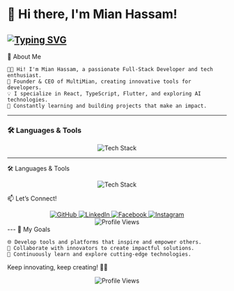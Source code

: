 # 👋 Hi there, I'm **Mian Hassam**!

[![Typing SVG](https://readme-typing-svg.herokuapp.com?font=Fira+Code&size=28&pause=1000&color=00FF00&center=true&vCenter=true&width=500&height=70&lines=Full+Stack+Developer;Founder+%26+CEO+of+MultiMian;Building+Innovative+Tech+Tools)](https://git.io/typing-svg)
---

🚀 About Me

    🧑‍💻 Hi! I'm Mian Hassam, a passionate Full-Stack Developer and tech enthusiast.
    🌟 Founder & CEO of MultiMian, creating innovative tools for developers.
    💡 I specialize in React, TypeScript, Flutter, and exploring AI technologies.
    🌱 Constantly learning and building projects that make an impact. 
---

### 🛠️ **Languages & Tools**
<div align="center">
  <img src="https://skillicons.dev/icons?i=js,react,nodejs,python,flutter,dart,firebase,mysql,html,css" alt="Tech Stack" />
</div>

---

🛠️ Languages & Tools
<div align="center"> <img src="https://skillicons.dev/icons?i=ts,js,react,nodejs,python,flutter,dart,firebase,mysql,html,css,tailwind" alt="Tech Stack" /> </div>




📫 Let’s Connect!
<div align="center"> <a href="https://github.com/Mianhassam96"> <img src="https://img.shields.io/badge/GitHub-%23181717.svg?style=for-the-badge&logo=github&logoColor=white" alt="GitHub" /> </a> <a href="https://linkedin.com/in/mianhassam96"> <img src="https://img.shields.io/badge/LinkedIn-%230077B5.svg?style=for-the-badge&logo=linkedin&logoColor=white" alt="LinkedIn" /> </a> <a href="https://facebook.com/MultiMianDev"> <img src="https://img.shields.io/badge/Facebook-%231877F2.svg?style=for-the-badge&logo=facebook&logoColor=white" alt="Facebook" /> </a> <a href="https://www.instagram.com/kingmian_hassam/"> <img src="https://img.shields.io/badge/Instagram-%23E4405F.svg?style=for-the-badge&logo=instagram&logoColor=white" alt="Instagram" /> </a> </div> <div align="center"> <img src="https://komarev.com/ghpvc/?username=Mianhassam96&color=brightgreen&style=flat-square" alt="Profile Views" /> </div> 
---
🎯 My Goals

    🌐 Develop tools and platforms that inspire and empower others.
    🌟 Collaborate with innovators to create impactful solutions.
    🚀 Continuously learn and explore cutting-edge technologies.


Keep innovating, keep creating! 🚀✨

<div align="center">
  <img src="https://komarev.com/ghpvc/?username=Mianhassam96&color=brightgreen&style=flat-square" alt="Profile Views" />
</div>
